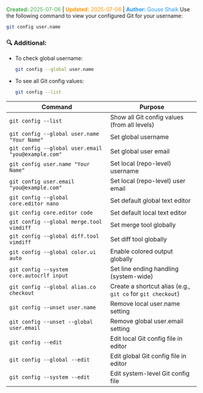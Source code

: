 <span style="color:#4caf50;"><b>Created:</b> 2025-07-06</span> | <span style="color:#ff9800;"><b>Updated:</b> 2025-07-06</span> | <span style="color:#2196f3;"><b>Author:</b> Gouse Shaik</span>
Use the following command to view your configured Git for your username:
```bash
git config user.name
```
### 🔍 Additional:
- To check global username:
    ```bash
    git config --global user.name
    ```
- To see all Git config values:
    ```bash
    git config --list
    ```

| **Command**                                        | **Purpose**                                                 |
| -------------------------------------------------- | ----------------------------------------------------------- |
| `git config --list`                                | Show all Git config values (from all levels)                |
| `git config --global user.name "Your Name"`        | Set global username                                         |
| `git config --global user.email "you@example.com"` | Set global user email                                       |
| `git config user.name "Your Name"`                 | Set local (repo-level) username                             |
| `git config user.email "you@example.com"`          | Set local (repo-level) user email                           |
| `git config --global core.editor nano`             | Set default global text editor                              |
| `git config core.editor code`                      | Set default local text editor                               |
| `git config --global merge.tool vimdiff`           | Set merge tool globally                                     |
| `git config --global diff.tool vimdiff`            | Set diff tool globally                                      |
| `git config --global color.ui auto`                | Enable colored output globally                              |
| `git config --system core.autocrlf input`          | Set line ending handling (system-wide)                      |
| `git config --global alias.co checkout`            | Create a shortcut alias (e.g., `git co` for `git checkout`) |
| `git config --unset user.name`                     | Remove local user.name setting                              |
| `git config --unset --global user.email`           | Remove global user.email setting                            |
| `git config --edit`                                | Edit local Git config file in editor                        |
| `git config --global --edit`                       | Edit global Git config file in editor                       |
| `git config --system --edit`                       | Edit system-level Git config file                           |



